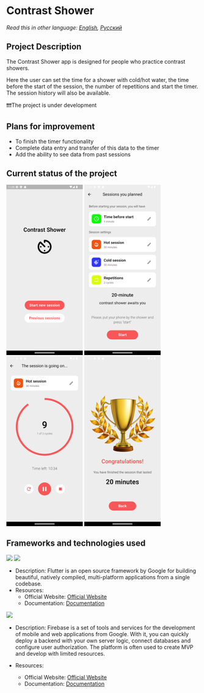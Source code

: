 # Contrast Shower

_Read this in other language: [English](README.md), [Русский](README.ru.md)_

## Project Description

The Contrast Shower app is designed for people who practice contrast showers.

Here the user can set the time for a shower with cold/hot water, the time before the start of the session, the number of repetitions and start the timer. The session history will also be available.

❗❗❗The project is under development

## Plans for improvement

- To finish the timer functionality
- Complete data entry and transfer of this data to the timer
- Add the ability to see data from past sessions

## Current status of the project

<img src="assets/demo/home.png" width="200" />
<img src="assets/demo/settings.png" width="200" />
<img src="assets/demo/timer.png" width="200" />
<img src="assets/demo/itog.png" width="200" />

## Frameworks and technologies used

<img src="https://img.shields.io/badge/Flutter%20-%2302569B.svg?&style=for-the-badge&logo=Flutter&logoColor=white" />

<img src="https://img.shields.io/badge/dart-%230175C2.svg?&style=for-the-badge&logo=dart&logoColor=white"/>

* Description: Flutter is an open source framework by Google for building beautiful, natively compiled, multi-platform applications from a single codebase.
* Resources:
  * Official Website: [Official Website](https://flutter.dev/)
  * Documentation: [Documentation](https://docs.flutter.dev/)

<img src="https://img.shields.io/badge/firebase%20-%23039BE5.svg?&style=for-the-badge&logo=firebase"/>

* Description: Firebase is a set of tools and services for the development of mobile and web applications from Google. With it, you can quickly deploy a backend with your own server logic, connect databases and configure user authorization. The platform is often used to create MVP and develop with limited resources.

* Resources:
  * Official Website: [Official Website](https://firebase.google.com/)
  * Documentation: [Documentation](https://firebase.google.com/docs?hl=ru)